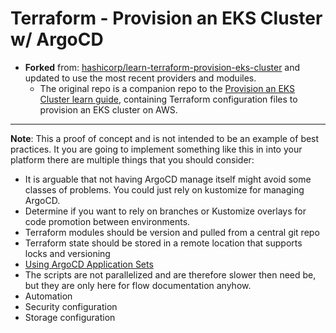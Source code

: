 # Terraform - Provision an EKS Cluster w/ ArgoCD

- **Forked** from: [hashicorp/learn-terraform-provision-eks-cluster](https://github.com/hashicorp/learn-terraform-provision-eks-cluster) and updated to use the most recent providers and moduiles.
  - The original repo is a companion repo to the [Provision an EKS Cluster learn guide](https://learn.hashicorp.com/terraform/kubernetes/provision-eks-cluster), containing Terraform configuration files to provision an EKS cluster on AWS.

---

**Note**: This a proof of concept and is not intended to be an example of best practices. It you are going to implement something like this in into your platform there are multiple things that you should consider:

- It is arguable that not having ArgoCD manage itself might avoid some classes of problems. You could just rely on kustomize for managing ArgoCD.
- Determine if you want to rely on branches or Kustomize overlays for code promotion between environments.
- Terraform modules should be version and pulled from a central git repo
- Terraform state should be stored in a remote location that supports locks and versioning
- [Using ArgoCD Application Sets](https://argocd-applicationset.readthedocs.io/en/stable/)
- The scripts are not parallelized and are therefore slower then need be, but they are only here for flow documentation anyhow.
- Automation
- Security configuration
- Storage configuration
